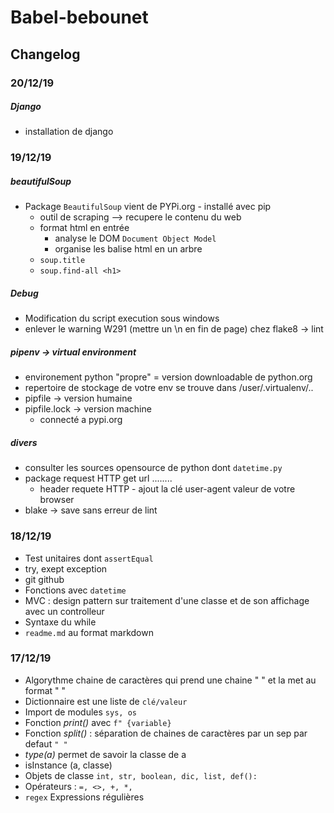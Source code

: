 # Babel-bebounet

## Changelog 

### 20/12/19

##### Django
- installation de django


### 19/12/19

##### beautifulSoup
- Package ``BeautifulSoup`` vient de PYPi.org - installé avec pip
    - outil de scraping --> recupere le contenu du web
    - format html en entrée
        - analyse le DOM ``Document Object Model``
        - organise les balise html en un arbre
    - ``soup.title``
    - ``soup.find-all <h1>``

##### Debug
- Modification du script execution sous windows
- enlever le warning W291 (mettre un \n en fin de page) chez flake8 -> lint

##### pipenv -> virtual environment 
- environement python "propre" = version downloadable de python.org
- repertoire de stockage de votre env se trouve dans /user/.virtualenv/..
- pipfile -> version humaine
- pipfile.lock -> version machine
    - connecté a pypi.org

##### divers
- consulter les sources opensource de python dont ``datetime.py`` 
- package request HTTP get url ........
    - header requete HTTP - ajout la clé user-agent valeur de votre browser
- blake -> save sans erreur de lint


### 18/12/19

- Test unitaires dont ``assertEqual``
- try, exept exception
- git github
- Fonctions avec ``datetime``
- MVC : design pattern sur traitement d'une classe et de son affichage avec un controlleur
- Syntaxe du while
- ``readme.md`` au format markdown

### 17/12/19

- Algorythme chaine de caractères qui prend une chaine " <fullname> " et la met au format " <firstname> <middle> <lastname> " 
- Dictionnaire est une liste de `` clé/valeur ``
- Import de modules `` sys, os ``
- Fonction _print()_ avec ``f" {variable} ``
- Fonction _split()_ : séparation de chaines de caractères par un sep par defaut ``" "``
- _type(a)_ permet de savoir la classe de a
- isInstance (a, classe)
- Objets de classe ``int, str, boolean, dic, list, def():``
- Opérateurs : `` =, <>, +, *, ``
- ``regex`` Expressions régulières

